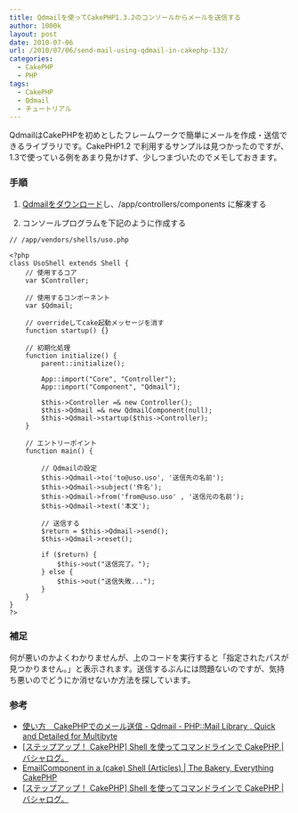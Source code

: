 ```yaml
---
title: Qdmailを使ってCakePHP1.3.2のコンソールからメールを送信する
author: 1000k
layout: post
date: 2010-07-06
url: /2010/07/06/send-mail-using-qdmail-in-cakephp-132/
categories:
  - CakePHP
  - PHP
tags:
  - CakePHP
  - Qdmail
  - チュートリアル
---
```

QdmailはCakePHPを初めとしたフレームワークで簡単にメールを作成・送信できるライブラリです。CakePHP1.2 で利用するサンプルは見つかったのですが、1.3で使っている例をあまり見かけず、少しつまづいたのでメモしておきます。

### 手順

1. [Qdmailをダウンロード](http://hal456.net/qdmail/downloads)し、/app/controllers/components に解凍する

2. コンソールプログラムを下記のように作成する

```
// /app/vendors/shells/uso.php

<?php
class UsoShell extends Shell {
    // 使用するコア
    var $Controller;

    // 使用するコンポーネント
    var $Qdmail;

    // overrideしてcake起動メッセージを消す
    function startup() {}

    // 初期化処理
    function initialize() {
        parent::initialize();

        App::import("Core", "Controller");
        App::import("Component", "Qdmail");

        $this->Controller =& new Controller();
        $this->Qdmail =& new QdmailComponent(null);
        $this->Qdmail->startup($this->Controller);
    }

    // エントリーポイント
    function main() {

        // Qdmailの設定
        $this->Qdmail->to('to@uso.uso', '送信先の名前');
        $this->Qdmail->subject('件名');
        $this->Qdmail->from('from@uso.uso' , '送信元の名前');
        $this->Qdmail->text('本文');

        // 送信する
        $return = $this->Qdmail->send();
        $this->Qdmail->reset();

        if ($return) {
            $this->out("送信完了。");
        } else {
            $this->out("送信失敗...");
        }
    }
}
?>
```

### 補足

何が悪いのかよくわかりませんが、上のコードを実行すると「指定されたパスが見つかりません。」と表示されます。送信するぶんには問題ないのですが、気持ち悪いのでどうにか消せないか方法を探しています。

### 参考

  * [使い方　CakePHPでのメール送信 - Qdmail - PHP::Mail Library , Quick and Detailed for Multibyte](http://hal456.net/qdmail/cakebase)
  * [[ステップアップ！ CakePHP] Shell を使ってコマンドラインで CakePHP | バシャログ。](http://c-brains.jp/blog/wsg/10/06/10-110652.php)
  * [EmailComponent in a (cake) Shell (Articles) | The Bakery, Everything CakePHP](http://bakery.cakephp.org/articles/view/emailcomponent-in-a-cake-shell)
  * [[ステップアップ！ CakePHP] Shell を使ってコマンドラインで CakePHP | バシャログ。](http://c-brains.jp/blog/wsg/10/06/10-110652.php)